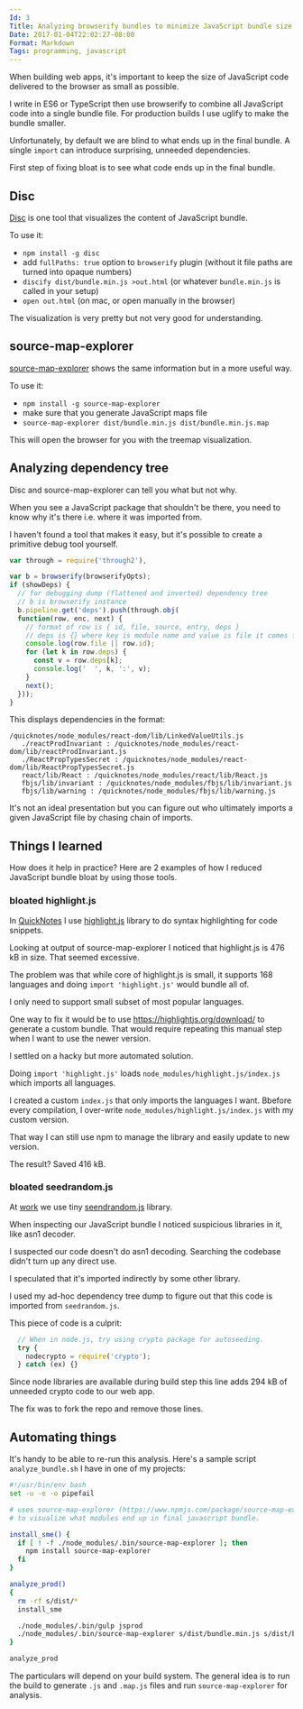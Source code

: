 ```yaml
---
Id: 3
Title: Analyzing browserify bundles to minimize JavaScript bundle size
Date: 2017-01-04T22:02:27-08:00
Format: Markdown
Tags: programming, javascript
---
```

When building web apps, it's important to keep the size of JavaScript code delivered to the browser as small as possible.

I write in ES6 or TypeScript then use browserify to combine all JavaScript code
into a single bundle file. For production builds I use uglify to make the bundle smaller.

Unfortunately, by default we are blind to what ends up in the final bundle.
A single `import` can introduce surprising, unneeded dependencies.

First step of fixing bloat is to see what code ends up in the final bundle.

## Disc

[Disc](http://hughsk.io/disc/) is one tool that visualizes the content of JavaScript bundle.

To use it:

* `npm install -g disc`
* add `fullPaths: true` option to `browserify` plugin (without it file paths are turned into opaque numbers)
* `discify dist/bundle.min.js >out.html` (or whatever `bundle.min.js` is called in your setup)
* `open out.html` (on mac, or open manually in the browser)

The visualization is very pretty but not very good for understanding.

## source-map-explorer

[source-map-explorer](https://www.npmjs.com/package/source-map-explorer) shows the same information but in a more useful way.

To use it:

* `npm install -g source-map-explorer`
* make sure that you generate JavaScript maps file
* `source-map-explorer dist/bundle.min.js dist/bundle.min.js.map`

This will open the browser for you with the treemap visualization.

## Analyzing dependency tree

Disc and source-map-explorer can tell you what but not why.

When you see a JavaScript package that shouldn't be there, you need to know why
it's there i.e. where it was imported from.

I haven't found a tool that makes it easy, but it's possible to create
a primitive debug tool yourself.

```javascript
var through = require('through2'),

var b = browserify(browserifyOpts);
if (showDeps) {
  // for debugging dump (flattened and inverted) dependency tree
  // b is browserify instance
  b.pipeline.get('deps').push(through.obj(
  function(row, enc, next) {
    // format of row is { id, file, source, entry, deps }
    // deps is {} where key is module name and value is file it comes from
    console.log(row.file || row.id);
    for (let k in row.deps) {
      const v = row.deps[k];
      console.log('  ', k, ':', v);
    }
    next();
  }));
}
```

This displays dependencies in the format:
```
/quicknotes/node_modules/react-dom/lib/LinkedValueUtils.js
   ./reactProdInvariant : /quicknotes/node_modules/react-dom/lib/reactProdInvariant.js
   ./ReactPropTypesSecret : /quicknotes/node_modules/react-dom/lib/ReactPropTypesSecret.js
   react/lib/React : /quicknotes/node_modules/react/lib/React.js
   fbjs/lib/invariant : /quicknotes/node_modules/fbjs/lib/invariant.js
   fbjs/lib/warning : /quicknotes/node_modules/fbjs/lib/warning.js
```

It's not an ideal presentation but you can figure out who ultimately imports
a given JavaScript file by chasing chain of imports.

## Things I learned

How does it help in practice? Here are 2 examples of how I reduced JavaScript bundle bloat by using those tools.

### bloated highlight.js

In [QuickNotes](https://quicknotes.io) I use [highlight.js](https://highlightjs.org/) library to do syntax highlighting for code snippets.

Looking at output of source-map-explorer I noticed that highlight.js is
476 kB in size. That seemed excessive.

The problem was that while core of highlight.js is small, it supports 168 languages
and doing `import 'highlight.js'` would bundle all of.

I only need to support small subset of most popular languages.

One way to fix it would be to use https://highlightjs.org/download/ to generate
a custom bundle. That would require repeating this manual step when I want
to use the newer version.

I settled on a hacky but more automated solution.

Doing `import 'highlight.js'` loads `node_modules/highlight.js/index.js` which
imports all languages.

I created a custom `index.js` that only imports the languages I want. Bbefore
every compilation, I over-write `node_modules/highlight.js/index.js` with my
custom version.

That way I can still use npm to manage the library and easily update to new version.

The result? Saved 416 kB.

### bloated seedrandom.js

At [work](https://wwww.folsomlabs.com) we use tiny [seendrandom.js](https://github.com/davidbau/seedrandom/blob/released/seedrandom.js) library.

When inspecting our JavaScript bundle I noticed suspicious libraries in it,
like asn1 decoder.

I suspected our code doesn't do asn1 decoding. Searching the codebase didn't
turn up any direct use.

I speculated that it's imported indirectly by some other library.

I used my ad-hoc dependency tree dump to figure out that this code is
imported from `seedrandom.js`.

This piece of code is a culprit:

```javascript
  // When in node.js, try using crypto package for autoseeding.
  try {
    nodecrypto = require('crypto');
  } catch (ex) {}
```

Since node libraries are available during build step this line adds 294 kB of
unneeded crypto code to our web app.

The fix was to fork the repo and remove those lines.

## Automating things

It's handy to be able to re-run this analysis. Here's a sample script
`analyze_bundle.sh` I have in one of my projects:
```bash
#!/usr/bin/env bash
set -u -e -o pipefail

# uses source-map-explorer (https://www.npmjs.com/package/source-map-explorer)
# to visualize what modules end up in final javascript bundle.

install_sme() {
  if [ ! -f ./node_modules/.bin/source-map-explorer ]; then
    npm install source-map-explorer
  fi
}

analyze_prod()
{
  rm -rf s/dist/*
  install_sme

  ./node_modules/.bin/gulp jsprod
  ./node_modules/.bin/source-map-explorer s/dist/bundle.min.js s/dist/bundle.min.js.map
}

analyze_prod
```

The particulars will depend on your build system. The general idea is to run
the build to generate `.js` and `.map.js` files and run `source-map-explorer`
for analysis.
